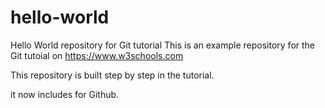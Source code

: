 # hello-world
Hello World repository for Git tutorial
This is an example repository for the Git tutoial on https://www.w3schools.com

This repository is built step by step in the tutorial.

it now includes for Github.
